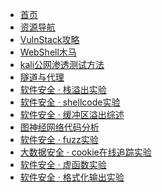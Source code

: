 <!-- docs/_sidebar.md -->

* [首页](README.md)
* [资源导航](资源导航.md)
  <!-- * [工具](tools/)-->
* [VulnStack攻略](./Cyberspace-Security/TargetRange/vulnstack.md)
* [WebShell木马](./Cyberspace-Security/tools/webshell/webshell木马.md)
* [kali公网渗透测试方法](./Cyberspace-Security/Method/kali公网渗透测试方法)
* [隧道与代理](./Cyberspace-Security/Method/隧道与代理)
* [软件安全 · 栈溢出实验](./Cyberspace-Security/practice/2022-10-4-栈溢出实验.md)
* [软件安全 · shellcode实验](./Cyberspace-Security/practice/2022-10-15-shellcode实验.md)
* [软件安全 · 缓冲区溢出综述](./Cyberspace-Security/practice/2022-10-24-栈溢出综述.md)
* [图神经网络代码分析](./Cyberspace-Security/practice/2022-10-26-图神经网络代码分析.md)
* [软件安全 · fuzz实验](./Cyberspace-Security/practice/2022-10-27-fuzz实验.md)
* [大数据安全 · cookie在线追踪实验](./Cyberspace-Security/practice/2022-11-12-cookie在线追踪实验.md)
* [软件安全 · 虚函数实验](./Cyberspace-Security/practice/2022-11-17-虚函数实验.md)
* [软件安全 · 格式化输出实验](./Cyberspace-Security/practice/2022-12-1-格式化输出实验.md)